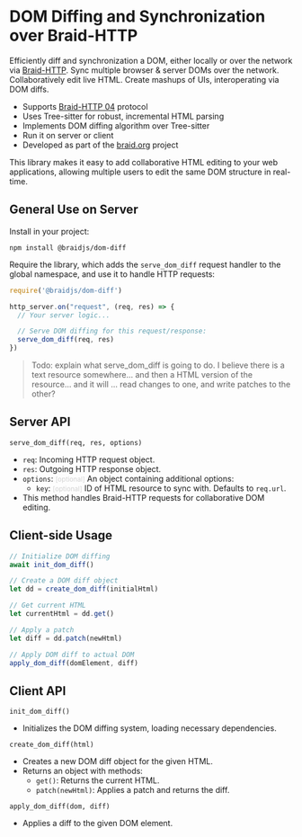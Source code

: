 # DOM Diffing and Synchronization over Braid-HTTP

Efficiently diff and synchronization a DOM, either locally or over the network via [Braid-HTTP](https://datatracker.ietf.org/doc/html/draft-toomim-httpbis-braid-http).  Sync multiple browser & server DOMs over the network.  Collaboratively edit live HTML.  Create mashups of UIs, interoperating via DOM diffs.

- Supports [Braid-HTTP 04](https://github.com/braid-org/braid-spec/blob/master/draft-toomim-httpbis-braid-http-04.txt) protocol
- Uses Tree-sitter for robust, incremental HTML parsing
- Implements DOM diffing algorithm over Tree-sitter
- Run it on server or client
- Developed as part of the [braid.org](https://braid.org) project

This library makes it easy to add collaborative HTML editing to your web applications, allowing multiple users to edit the same DOM structure in real-time.

## General Use on Server

Install in your project:
```shell
npm install @braidjs/dom-diff
```

Require the library, which adds the `serve_dom_diff` request handler to the global namespace, and use it to handle HTTP requests:

```javascript
require('@braidjs/dom-diff')

http_server.on("request", (req, res) => {
  // Your server logic...

  // Serve DOM diffing for this request/response:
  serve_dom_diff(req, res)
})
```

> Todo: explain what serve_dom_diff is going to do.  I believe there is a text resource somewhere... and then a HTML version of the resource... and it will ... read changes to one, and write patches to the other?

## Server API

`serve_dom_diff(req, res, options)`
  - `req`: Incoming HTTP request object.
  - `res`: Outgoing HTTP response object.
  - `options`: <small style="color:lightgrey">[optional]</small> An object containing additional options:
    - `key`:  <small style="color:lightgrey">[optional]</small> ID of HTML resource to sync with. Defaults to `req.url`.
  - This method handles Braid-HTTP requests for collaborative DOM editing.

## Client-side Usage

```javascript
// Initialize DOM diffing
await init_dom_diff()

// Create a DOM diff object
let dd = create_dom_diff(initialHtml)

// Get current HTML
let currentHtml = dd.get()

// Apply a patch
let diff = dd.patch(newHtml)

// Apply DOM diff to actual DOM
apply_dom_diff(domElement, diff)
```

## Client API

`init_dom_diff()`
  - Initializes the DOM diffing system, loading necessary dependencies.

`create_dom_diff(html)`
  - Creates a new DOM diff object for the given HTML.
  - Returns an object with methods:
    - `get()`: Returns the current HTML.
    - `patch(newHtml)`: Applies a patch and returns the diff.

`apply_dom_diff(dom, diff)`
  - Applies a diff to the given DOM element.
